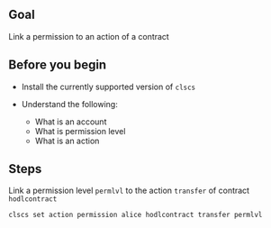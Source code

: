 ## Goal

Link a permission to an action of a contract

## Before you begin

* Install the currently supported version of `clscs`

* Understand the following:
  * What is an account
  * What is permission level
  * What is an action

## Steps

Link a permission level `permlvl` to the action `transfer` of contract `hodlcontract`

```sh
clscs set action permission alice hodlcontract transfer permlvl
```